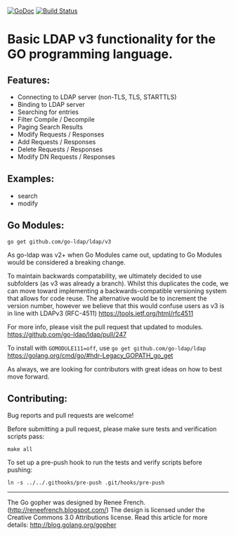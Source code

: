 [![GoDoc](https://godoc.org/github.com/go-ldap/ldap?status.svg)](https://godoc.org/github.com/go-ldap/ldap)
[![Build Status](https://travis-ci.org/go-ldap/ldap.svg)](https://travis-ci.org/go-ldap/ldap)

# Basic LDAP v3 functionality for the GO programming language.

## Features:

 - Connecting to LDAP server (non-TLS, TLS, STARTTLS)
 - Binding to LDAP server
 - Searching for entries
 - Filter Compile / Decompile
 - Paging Search Results
 - Modify Requests / Responses
 - Add Requests / Responses
 - Delete Requests / Responses
 - Modify DN Requests / Responses

## Examples:

 - search
 - modify

## Go Modules:

`go get github.com/go-ldap/ldap/v3`

As go-ldap was v2+ when Go Modules came out, updating to Go Modules would be considered a breaking change.

To maintain backwards compatability, we ultimately decided to use subfolders (as v3 was already a branch).
Whilst this duplicates the code, we can move toward implementing a backwards-compatible versioning system that allows for code reuse.
The alternative would be to increment the version number, however we believe that this would confuse users as v3 is in line with LDAPv3 (RFC-4511)
https://tools.ietf.org/html/rfc4511


For more info, please visit the pull request that updated to modules.
https://github.com/go-ldap/ldap/pull/247

To install with `GOMODULE111=off`, use `go get github.com/go-ldap/ldap`
https://golang.org/cmd/go/#hdr-Legacy_GOPATH_go_get

As always, we are looking for contributors with great ideas on how to best move forward.


## Contributing:

Bug reports and pull requests are welcome!

Before submitting a pull request, please make sure tests and verification scripts pass:
```
make all
```

To set up a pre-push hook to run the tests and verify scripts before pushing:
```
ln -s ../../.githooks/pre-push .git/hooks/pre-push
```

---
The Go gopher was designed by Renee French. (http://reneefrench.blogspot.com/)
The design is licensed under the Creative Commons 3.0 Attributions license.
Read this article for more details: http://blog.golang.org/gopher

